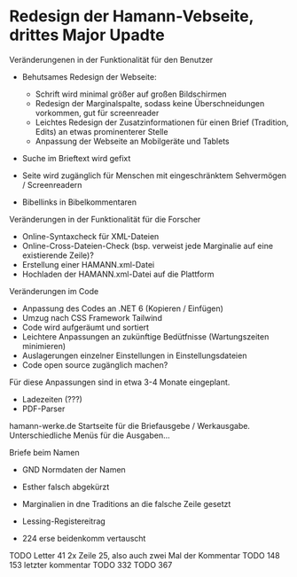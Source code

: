 # Redesign der Hamann-Vebseite, drittes Major Upadte
Veränderungenen in der Funktionalität für den Benutzer
- Behutsames Redesign der Webseite:
    - Schrift wird minimal größer auf großen Bildschirmen
    - Redesign der Marginalspalte, sodass keine Überschneidungen vorkommen, gut für screenreader
    - Leichtes Redesign der Zusatzinformationen für einen Brief (Tradition, Edits) an etwas prominenterer Stelle
    - Anpassung der Webseite an Mobilgeräte und Tablets

- Suche im Brieftext wird gefixt
- Seite wird zugänglich für Menschen mit eingeschränktem Sehvermögen / Screenreadern
- Bibellinks in Bibelkommentaren

Veränderungen in der Funktionalität für die Forscher
- Online-Syntaxcheck für XML-Dateien
- Online-Cross-Dateien-Check (bsp. verweist jede Marginalie auf eine existierende Zeile)?
- Erstellung einer HAMANN.xml-Datei
- Hochladen der HAMANN.xml-Datei auf die Plattform

Veränderungen im Code
- Anpassung des Codes an .NET 6 (Kopieren / Einfügen)
- Umzug nach CSS Framework Tailwind 
- Code wird aufgeräumt und sortiert
- Leichtere Anpassungen an zukünftige Bedütfnisse (Wartungszeiten minimieren)
- Auslagerungen einzelner Einstellungen in Einstellungsdateien
- Code open source zugänglich machen?

Für diese Anpassungen sind in etwa 3-4 Monate eingeplant.
- Ladezeiten (???)
- PDF-Parser

hamann-werke.de 
Startseite für die Briefausgebe / Werkausgabe. Unterschiedliche Menüs für die Ausgaben...

Briefe beim Namen

- GND Normdaten der Namen

- Esther falsch abgekürzt
- Marginalien in dne Traditions an die falsche Zeile gesetzt
- Lessing-Registereitrag
- 224 erse beidenkomm vertauscht

TODO Letter 41 2x Zeile 25, also auch zwei Mal der Kommentar
TODO 148 153 letzter kommentar
TODO 332
TODO 367